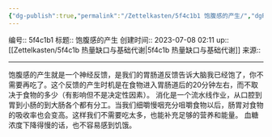 ```yaml
---
{"dg-publish":true,"permalink":"/Zettelkasten/5f4c1b1 饱腹感的产生/","dgPassFrontmatter":true}
---
```


编号:: 5f4c1b1
标题:: 饱腹感的产生
创建时间:: 2023-07-08 02:11
up:: [[Zettelkasten/5f4c1b 热量缺口与基础代谢\|5f4c1b 热量缺口与基础代谢]]
来源:: 

---
饱腹感的产生就是一个神经反馈，是我们的胃肠道反馈告诉大脑我已经饱了，你不需要再吃了。这个反馈的产生时机是在食物进入胃肠道后的20分钟左右，而不取决于食物的多少（有影响但不是决定性因素）。
消化是一个流水线作业，从口腔到胃到小肠的到大肠各个都有分工。当我们细嚼慢咽充分咀嚼食物以后，肠胃对食物的吸收率也会变高。这样我们不需要吃太多，也能补充足够的营养和能量。
血糖浓度下降得慢的话，也不容易感到饥饿。